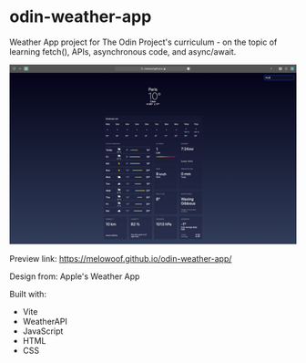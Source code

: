 # odin-weather-app

Weather App project for The Odin Project's curriculum - on the topic of learning fetch(), APIs, asynchronous code, and async/await.

![alt text](image.png)

Preview link: https://melowoof.github.io/odin-weather-app/

Design from: Apple's Weather App

Built with: 
- Vite
- WeatherAPI
- JavaScript
- HTML
- CSS